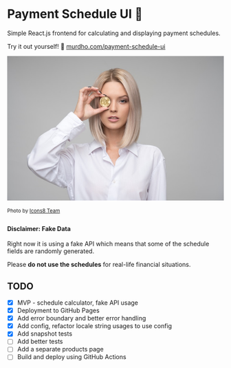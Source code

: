 # Payment Schedule UI :money_with_wings:

Simple React.js frontend for calculating and displaying payment schedules.

Try it out yourself! :rocket: [murdho.com/payment-schedule-ui](https://murdho.com/payment-schedule-ui)

![Woman with Bitcoin](.github/images/woman-with-bitcoin.jpg)

<sup>Photo by [Icons8 Team](https://unsplash.com/@icons8)</sup>

#### Disclaimer: Fake Data

Right now it is using a fake API which means that some of the schedule fields are randomly generated. 

Please **do not use the schedules** for real-life financial situations.

## TODO

- [x] MVP - schedule calculator, fake API usage
- [x] Deployment to GitHub Pages
- [x] Add error boundary and better error handling
- [x] Add config, refactor locale string usages to use config
- [x] Add snapshot tests
- [ ] Add better tests
- [ ] Add a separate products page
- [ ] Build and deploy using GitHub Actions

